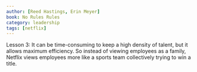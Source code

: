 ```yaml
---
author: [Reed Hastings, Erin Meyer]
book: No Rules Rules
category: leadership
tags: [netflix]
---
```

Lesson 3: It can be time-consuming to keep a high density of talent, but it allows maximum efficiency.
So instead of viewing employees as a family, Netflix views employees more like a sports team collectively trying to win a title. 